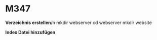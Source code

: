 # M347
**Verzeichnis erstellen**/n
mkdir webserver
cd webserver
mkdir website

**Index Datei hinzufügen**
